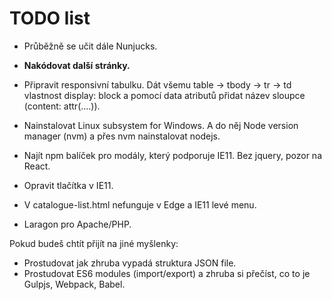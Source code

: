 # TODO list

- Průběžně se učit dále Nunjucks.
- **Nakódovat další stránky.**
- Připravit responsivní tabulku. Dát všemu table -> tbody -> tr -> td vlastnost display: block a pomocí data atributů přidat název sloupce (content: attr(....)).
- Nainstalovat Linux subsystem for Windows. A do něj Node version manager (nvm) a přes nvm nainstalovat nodejs.
- Najít npm balíček pro modály, který podporuje IE11. Bez jquery, pozor na React.
- Opravit tlačítka v IE11.
- V catalogue-list.html nefunguje v Edge a IE11 levé menu.

- Laragon pro Apache/PHP.

Pokud budeš chtít přijít na jiné myšlenky:

- Prostudovat jak zhruba vypadá struktura JSON file.
- Prostudovat ES6 modules (import/export) a zhruba si přečíst, co to je Gulpjs, Webpack, Babel.
